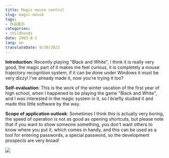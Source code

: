 ```yaml
---
title: Magic mouse control
slug: magic-mouse
tags:
- 作品展示
categories:
- childhoods
date: 2003-8-1
lang: en
translateDate: 9/30/2023
---
```


**Introduction**: Recently playing "Black and White", I think it is really very good, the magic part of it makes me feel curious, it is completely a mouse trajectory recognition system, if it can be done under Windows it must be very dizzy! I've already made it, now you're trying it too? 

**Self-evaluation**: This is the work of the winter vacation of the first year of high school, when I happened to be playing the game "Black and White", and I was interested in the magic system in it, so I briefly studied it and made this little software by the way.

**Scope of application outlook**: Sometimes I think this is actually very boring, the speed of operation is not as good as opening shortcuts, but please note that if you want to show someone something, you don't want others to know where you put it, which comes in handy, and this can be used as a tool for entering passwords, a special password, so the development prospects are very broad! 

![](1.png)
